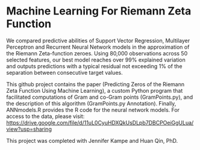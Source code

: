 # Machine Learning For Riemann Zeta Function

We compared predictive abilities of Support Vector Regression, Multilayer Perceptron and Recurrent Neural Network models in the approximation of the Riemann Zeta-function zeroes. Using 80,000 observations across 50 selected features, our best model reaches over 99% explained variation and outputs predictions with a typical residual not exceeding 1% of the separation between consecutive target values.

This github project contains the paper (Predicting Zeros of the Riemann Zeta Function Using Machine 
Learning), a custom Python program that facilitated computations of Gram and co-Gram points (GramPoints.py), and the description of this algorithm (GramPoints.py Annotation). Finally, ANNmodels.R provides the R code for the
neural network models. For access to the data, please visit: https://drive.google.com/file/d/11uL0CyuHDXQkUsDLpb7DBCPOeiGgULua/view?usp=sharing

This project was completed with Jennifer Kampe and Huan Qin, PhD.
